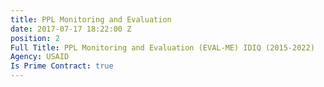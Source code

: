 ```yaml
---
title: PPL Monitoring and Evaluation
date: 2017-07-17 18:22:00 Z
position: 2
Full Title: PPL Monitoring and Evaluation (EVAL-ME) IDIQ (2015-2022)
Agency: USAID
Is Prime Contract: true
---
```


